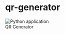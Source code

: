 # qr-generator
![Python application](https://github.com/Accoustium/qr-generator/workflows/Python%20application/badge.svg?branch=master)<br>
QR Generator
